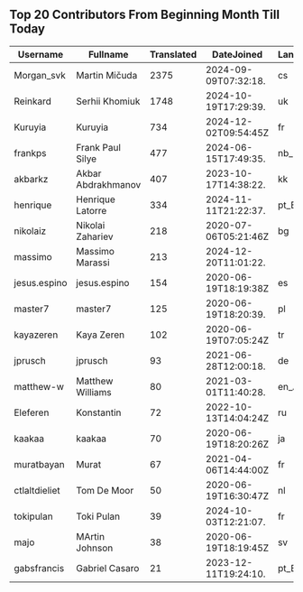 ## Top 20 Contributors From Beginning Month Till Today ##
|Username|Fullname|Translated|DateJoined|Language|
|--------|--------|----------|----------|-------|
|Morgan_svk|Martin Mičuda|2375|2024-09-09T07:32:18.|cs|
|Reinkard|Serhii Khomiuk|1748|2024-10-19T17:29:39.|uk|
|Kuruyia|Kuruyia|734|2024-12-02T09:54:45Z|fr|
|frankps|Frank Paul Silye|477|2024-06-15T17:49:35.|nb_NO|
|akbarkz|Akbar Abdrakhmanov|407|2023-10-17T14:38:22.|kk|
|henrique|Henrique Latorre|334|2024-11-11T21:22:37.|pt_BR|
|nikolaiz|Nikolai Zahariev|218|2020-07-06T05:21:46Z|bg|
|massimo|Massimo Marassi|213|2024-12-20T11:01:22.||
|jesus.espino|jesus.espino|154|2020-06-19T18:19:38Z|es|
|master7|master7|125|2020-06-19T18:20:39.|pl|
|kayazeren|Kaya Zeren|102|2020-06-19T07:05:24Z|tr|
|jprusch|jprusch|93|2021-06-28T12:00:18.|de|
|matthew-w|Matthew Williams|80|2021-03-01T11:40:28.|en_AU|
|Eleferen|Konstantin|72|2022-10-13T14:04:24Z|ru|
|kaakaa|kaakaa|70|2020-06-19T18:20:26Z|ja|
|muratbayan|Murat|67|2021-04-06T14:44:00Z|fr|
|ctlaltdieliet|Tom De Moor|50|2020-06-19T16:30:47Z|nl|
|tokipulan|Toki Pulan|39|2024-10-03T12:21:07.|fr|
|majo|MArtin Johnson|38|2020-06-19T18:19:45Z|sv|
|gabsfrancis|Gabriel Casaro|21|2023-12-11T19:24:10.|pt_BR|
